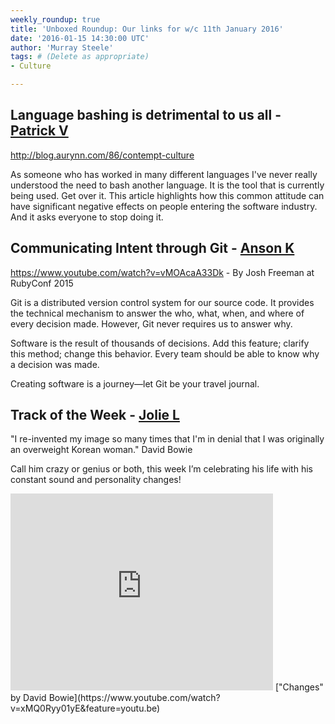 ```yaml
---
weekly_roundup: true
title: 'Unboxed Roundup: Our links for w/c 11th January 2016'
date: '2016-01-15 14:30:00 UTC'
author: 'Murray Steele'
tags: # (Delete as appropriate)
- Culture

---
```


## Language bashing is detrimental to us all - [Patrick V](/people/patrick-vine)

http://blog.aurynn.com/86/contempt-culture

As someone who has worked in many different languages I've never really understood the need to bash another language.  It is the tool that is currently being used. Get over it.  This article highlights how this common attitude can have significant negative effects on people entering the software industry.  And it asks everyone to stop doing it.

## Communicating Intent through Git - [Anson K](/people/anson-kelly)

https://www.youtube.com/watch?v=vMOAcaA33Dk - By Josh Freeman at RubyConf 2015

Git is a distributed version control system for our source code. It provides the technical mechanism to answer the who, what, when, and where of every decision made. However, Git never requires us to answer why.

Software is the result of thousands of decisions. Add this feature; clarify this method; change this behavior. Every team should be able to know why a decision was made.

Creating software is a journey—let Git be your travel journal.

## Track of the Week - [Jolie L](/people/jolie-lanser)

"I re-invented my image so many times that I'm in denial that I was originally an overweight Korean woman."
David Bowie

Call him crazy or genius or both, this week I’m celebrating his life with his constant sound and personality changes!

<iframe width="420" height="315" src="https://www.youtube.com/embed/xMQ0Ryy01yE" frameborder="0" allowfullscreen></iframe>
["Changes" by David Bowie](https://www.youtube.com/watch?v=xMQ0Ryy01yE&feature=youtu.be)

